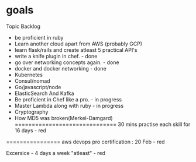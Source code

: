 # goals

Topic Backlog
- be proficient in ruby
- Learn another cloud apart from AWS (probably GCP)
- learn flask/rails and create atleast 5 practical API's
- write a knife plugin in chef. - done
- go over networking concepts again. - done
- docker and docker networking - done
- Kubernetes 
- Consul/nomad
- Go/javascript/node
- ElasticSearch And Kafka
- Be proficient in Chef like a pro. - in progress
- Master Lambda along with ruby - in progress
- Cryptography 
- How MD5 was broken(Merkel-Damgard)
==============================
30 mins practise each skill for 16 days - red

================
aws devops pro certification : 20 Feb - red

Excersice - 4 days a week "atleast" - red
